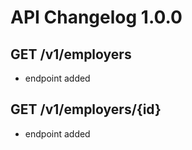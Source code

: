 # API Changelog 1.0.0

## GET /v1/employers
-  endpoint added


## GET /v1/employers/{id}
-  endpoint added



